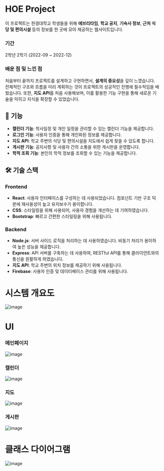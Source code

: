 # HOE Project

이 프로젝트는 한경대학교 학생들을 위해 **에브리타임**, **학교 공지**, **기숙사 정보**, **근처 식당 및 편의시설** 등의 정보를 한 곳에 모아 제공하는 웹사이트입니다.

### 기간
2학년 2학기 (2022-09 ~ 2022-12)

### 배운 점 및 느낀 점
처음부터 끝까지 프로젝트를 설계하고 구현하면서, **설계의 중요성**을 깊이 느꼈습니다. 전체적인 구조와 흐름을 미리 계획하는 것이 프로젝트의 성공적인 진행에 필수적임을 배웠습니다. 또한, **지도 API**를 처음 사용해보며, 이를 활용한 기능 구현을 통해 새로운 기술을 익히고 지식을 확장할 수 있었습니다.

## 🌟 기능

- **캘린더 기능**: 학사일정 및 개인 일정을 관리할 수 있는 캘린더 기능을 제공합니다.
- **로그인 기능**: 사용자 인증을 통해 개인화된 정보를 제공합니다.
- **지도 API**: 학교 주변의 식당 및 편의시설을 지도에서 쉽게 찾을 수 있도록 합니다.
- **게시판 기능**: 공지사항 및 사용자 간의 소통을 위한 게시판을 운영합니다.
- **학적 조회 기능**: 본인의 학적 정보를 조회할 수 있는 기능을 제공합니다.


## 🛠️ 기술 스택

### Frontend
- **React**: 사용자 인터페이스를 구성하는 데 사용되었습니다. 컴포넌트 기반 구조 덕분에 재사용성이 높고 유지보수가 용이합니다.
- **CSS**: 스타일링을 위해 사용되어, 사용자 경험을 개선하는 데 기여하였습니다.
- **Bootstrap**: 빠르고 간편한 스타일링을 위해 사용됩니다.


### Backend
- **Node.js**: 서버 사이드 로직을 처리하는 데 사용하였습니다. 비동기 처리가 용이하여 높은 성능을 제공합니다.
- **Express**: API 서버를 구축하는 데 사용하여, RESTful API를 통해 클라이언트와의 통신을 원활하게 하였습니다.
- **지도 API**: 학교 주변의 위치 정보를 제공하기 위해 사용됩니다.
- **Firebase**: 사용자 인증 및 데이터베이스 관리를 위해 사용됩니다.


# 시스템 개요도
![image](https://github.com/user-attachments/assets/73ad1a3a-e2b9-401b-9b80-9aeff9785ea6)

# UI
### 메인페이지
![image](https://github.com/user-attachments/assets/68f84813-7e6f-4aab-a3e3-c4e421ac3063)

### 캘린더
![image](https://github.com/user-attachments/assets/137f9c53-e003-431a-b309-6ae0006be1c4)

### 지도
![image](https://github.com/user-attachments/assets/89b4b3ea-105a-4b6b-a9dc-ef1754b1d5c4)

### 게시판
![image](https://github.com/user-attachments/assets/ef232365-c432-4160-abd0-f399ec520ca2)

# 클래스 다이어그램
![image](https://github.com/user-attachments/assets/174df87e-3acd-4d61-bb69-035ac837286e)


